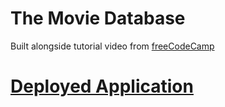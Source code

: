 # The Movie Database

Built alongside tutorial video from [freeCodeCamp](https://www.youtube.com/watch?v=nTeuhbP7wdE)

# [Deployed Application](https://the-movie-database-jb.herokuapp.com/)